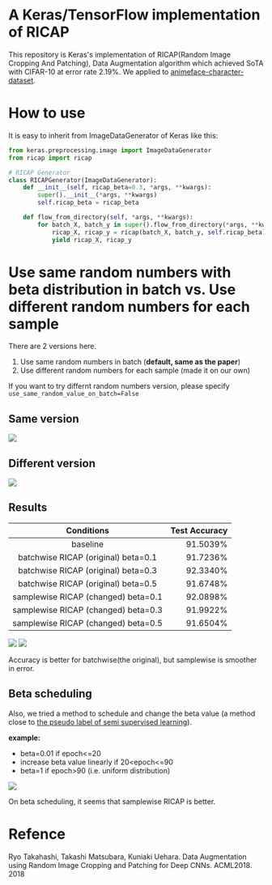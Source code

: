 # A Keras/TensorFlow implementation of RICAP
This repository is Keras's implementation of RICAP(Random Image Cropping And Patching), Data Augmentation algorithm which achieved SoTA with CIFAR-10 at error rate 2.19%. We applied to [animeface-character-dataset](http://www.nurs.or.jp/~nagadomi/animeface-character-dataset/).

# How to use
It is easy to inherit from ImageDataGenerator of Keras like this:

```python
from keras.preprocessing.image import ImageDataGenerator
from ricap import ricap

# RICAP Generator
class RICAPGenerator(ImageDataGenerator):
    def __init__(self, ricap_beta=0.3, *args, **kwargs):
        super().__init__(*args, **kwargs)
        self.ricap_beta = ricap_beta

    def flow_from_directory(self, *args, **kwargs):
        for batch_X, batch_y in super().flow_from_directory(*args, **kwargs):
            ricap_X, ricap_y = ricap(batch_X, batch_y, self.ricap_beta)
            yield ricap_X, ricap_y
```

# Use same random numbers with beta distribution in batch vs. Use different random numbers for each sample
There are 2 versions here.

1. Use same random numbers in batch (**default, same as the paper**)
1. Use different random numbers for each sample (made it on our own)

If you want to try differnt random numbers version, please specify ```use_same_random_value_on_batch=False```

## Same version
![](https://github.com/koshian2/keras-ricap/blob/master/images/ricap_same.gif)

## Different version
![](https://github.com/koshian2/keras-ricap/blob/master/images/ricap_diffenet.gif)

## Results
|              Conditions             | Test Accuracy |
|:-----------------------------------:|--------------:|
|               baseline              |      91.5039% |
| batchwise RICAP (original) beta=0.1 |      91.7236% |
| batchwise RICAP (original) beta=0.3 |      92.3340% |
| batchwise RICAP (original) beta=0.5 |      91.6748% |
| samplewise RICAP (changed) beta=0.1 |      92.0898% |
| samplewise RICAP (changed) beta=0.3 |      91.9922% |
| samplewise RICAP (changed) beta=0.5 |      91.6504% |

![](https://github.com/koshian2/keras-ricap/blob/master/images/ricap_03.png)
![](https://github.com/koshian2/keras-ricap/blob/master/images/ricap_04.png)

Accuracy is better for batchwise(the original), but samplewise is smoother in error.

## Beta scheduling
Also, we tried a method to schedule and change the beta value (a method close to [the pseudo label of semi supervised learning](http://deeplearning.net/wp-content/uploads/2013/03/pseudo_label_final.pdf)).

**example:**
* beta=0.01 if epoch<=20
* increase beta value linearly if 20<epoch<=90
* beta=1 if epoch>90 (i.e. uniform distribution)

![](https://github.com/koshian2/keras-ricap/blob/master/images/ricap_05.png)

On beta scheduling, it seems that samplewise RICAP is better.

# Refence
Ryo Takahashi, Takashi Matsubara, Kuniaki Uehara. Data Augmentation using Random Image Cropping and Patching for Deep CNNs. ACML2018. 2018
